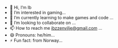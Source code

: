 - 👋 Hi, I’m Ib
- 👀 I’m interested in gaming...
- 🌱 I’m currently learning to make games and code ...
- 💞️ I’m looking to collaborate on  ...
- 📫 How to reach me ibzzenvilje@gmail.com ...
- 😄 Pronouns: he/him...
- ⚡ Fun fact: from Norway...

<!---
IbzZen08/IbzZen08 is a ✨ special ✨ repository because its `README.md` (this file) appears on your GitHub profile.
You can click the Preview link to take a look at your changes.
--->
